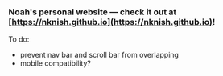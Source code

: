 ### Noah's personal website — check it out at [https://nknish.github.io](https://nknish.github.io)!

To do:
* prevent nav bar and scroll bar from overlapping
* mobile compatibility?
